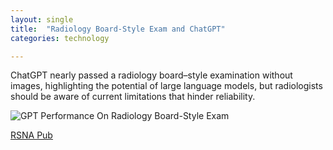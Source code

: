 ```yaml
---
layout: single
title:  "Radiology Board-Style Exam and ChatGPT"
categories: technology

---
```

ChatGPT nearly passed a radiology board–style examination without images, highlighting the potential of large language models, but radiologists should be aware of current limitations that hinder reliability. 

![GPT Performance On Radiology Board-Style Exam](https://kbala97.github.io/TechAndOncology/assets/images/ChatGPT-Radiology-Board.png)

[RSNA Pub](https://pubs.rsna.org/doi/10.1148/radiol.230582)